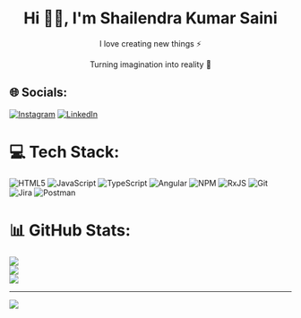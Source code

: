 # 
<h1 align="center"> Hi 👋🏻, I'm Shailendra Kumar Saini </br> 
</h1>
<p align="center">I love creating new things ⚡</p>
<p align="center">Turning imagination into reality 🚀</p>


## 🌐 Socials:
[![Instagram](https://img.shields.io/badge/Instagram-%23E4405F.svg?logo=Instagram&logoColor=white)](https://instagram.com/shailendra.bhandariya) [![LinkedIn](https://img.shields.io/badge/LinkedIn-%230077B5.svg?logo=linkedin&logoColor=white)](https://linkedin.com/in/shailendrabhandariya) 

# 💻 Tech Stack:
![HTML5](https://img.shields.io/badge/html5-%23E34F26.svg?style=for-the-badge&logo=html5&logoColor=white) ![JavaScript](https://img.shields.io/badge/javascript-%23323330.svg?style=for-the-badge&logo=javascript&logoColor=%23F7DF1E) ![TypeScript](https://img.shields.io/badge/typescript-%23007ACC.svg?style=for-the-badge&logo=typescript&logoColor=white) ![Angular](https://img.shields.io/badge/angular-%23DD0031.svg?style=for-the-badge&logo=angular&logoColor=white) ![NPM](https://img.shields.io/badge/NPM-%23CB3837.svg?style=for-the-badge&logo=npm&logoColor=white) ![RxJS](https://img.shields.io/badge/rxjs-%23B7178C.svg?style=for-the-badge&logo=reactivex&logoColor=white) ![Git](https://img.shields.io/badge/git-%23F05033.svg?style=for-the-badge&logo=git&logoColor=white) ![Jira](https://img.shields.io/badge/jira-%230A0FFF.svg?style=for-the-badge&logo=jira&logoColor=white) ![Postman](https://img.shields.io/badge/Postman-FF6C37?style=for-the-badge&logo=postman&logoColor=white)
# 📊 GitHub Stats:
![](https://github-readme-stats.vercel.app/api?username=shailendrakumarsaini&theme=dark&hide_border=false&include_all_commits=false&count_private=false)<br/>
![](https://github-readme-streak-stats.herokuapp.com/?user=shailendrakumarsaini&theme=dark&hide_border=false)<br/>
![](https://github-readme-stats.vercel.app/api/top-langs/?username=shailendrakumarsaini&theme=dark&hide_border=false&include_all_commits=false&count_private=false&layout=compact)

---
[![](https://visitcount.itsvg.in/api?id=shailendrakumarsaini&icon=0&color=0)](https://visitcount.itsvg.in)

<!-- Proudly created with GPRM ( https://gprm.itsvg.in ) -->
